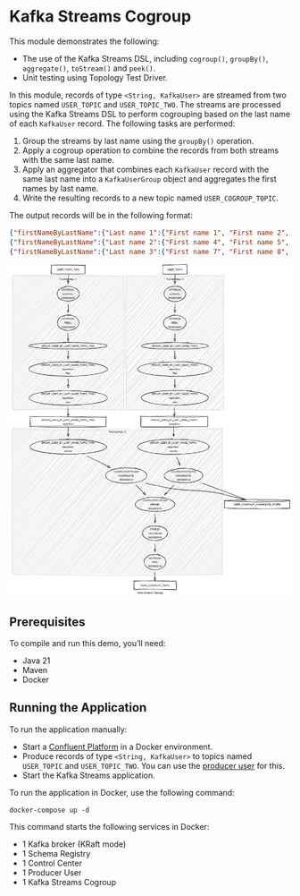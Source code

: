 # Kafka Streams Cogroup

This module demonstrates the following:

- The use of the Kafka Streams DSL, including `cogroup()`, `groupBy()`, `aggregate()`, `toStream()` and `peek()`.
- Unit testing using Topology Test Driver.

In this module, records of type `<String, KafkaUser>` are streamed from two topics named `USER_TOPIC`
and `USER_TOPIC_TWO`.
The streams are processed using the Kafka Streams DSL to perform cogrouping based on the last name of each `KafkaUser`
record.
The following tasks are performed:

1. Group the streams by last name using the `groupBy()` operation.
2. Apply a cogroup operation to combine the records from both streams with the same last name.
3. Apply an aggregator that combines each `KafkaUser` record with the same last name into a `KafkaUserGroup` object
   and aggregates the first names by last name.
4. Write the resulting records to a new topic named `USER_COGROUP_TOPIC`.

The output records will be in the following format:

```json
{"firstNameByLastName":{"Last name 1":{"First name 1", "First name 2", "First name 3"}}}
{"firstNameByLastName":{"Last name 2":{"First name 4", "First name 5", "First name 6"}}}
{"firstNameByLastName":{"Last name 3":{"First name 7", "First name 8", "First name 9"}}}
```

![topology.png](topology.png)

## Prerequisites

To compile and run this demo, you’ll need:

- Java 21
- Maven
- Docker

## Running the Application

To run the application manually:

- Start a [Confluent Platform](https://docs.confluent.io/platform/current/quickstart/ce-docker-quickstart.html#step-1-download-and-start-cp) in a Docker environment.
- Produce records of type `<String, KafkaUser>` to topics named `USER_TOPIC` and `USER_TOPIC_TWO`. You can use the [producer user](../specific-producers/kafka-streams-producer-user) for this.
- Start the Kafka Streams application.

To run the application in Docker, use the following command:

```console
docker-compose up -d
```

This command starts the following services in Docker:

- 1 Kafka broker (KRaft mode)
- 1 Schema Registry
- 1 Control Center
- 1 Producer User
- 1 Kafka Streams Cogroup
